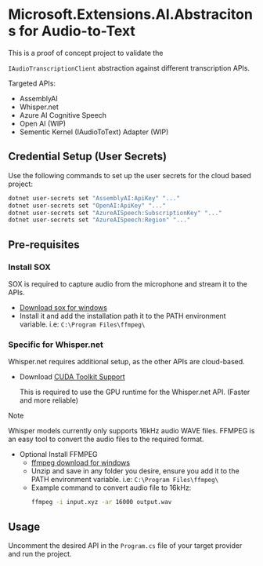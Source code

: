 # Microsoft.Extensions.AI.Abstracitons for Audio-to-Text

This is a proof of concept project to validate the 

`IAudioTranscriptionClient` abstraction against different transcription APIs.

Targeted APIs:

- AssemblyAI
- Whisper.net
- Azure AI Cognitive Speech
- Open AI (WIP)
- Sementic Kernel (IAudioToText) Adapter (WIP)

## Credential Setup (User Secrets)

Use the following commands to set up the user secrets for the cloud based project:

```bash
dotnet user-secrets set "AssemblyAI:ApiKey" "..."
dotnet user-secrets set "OpenAI:ApiKey" "..."
dotnet user-secrets set "AzureAISpeech:SubscriptionKey" "..."
dotnet user-secrets set "AzureAISpeech:Region" "..."
```

## Pre-requisites

### Install SOX

SOX is required to capture audio from the microphone and stream it to the APIs.

- [Download sox for windows](https://sourceforge.net/projects/sox/files/sox/14.4.2/sox-14.4.2-win32.exe/download)
- Install it and add the installation path it to the PATH environment variable. i.e: `C:\Program Files\ffmpeg\`

### Specific for Whisper.net

Whisper.net requires additional setup, as the other APIs are cloud-based.

- Download [CUDA Toolkit Support](https://developer.nvidia.com/cuda-downloads)

	This is required to use the GPU runtime for the Whisper.net API. (Faster and more reliable)

> [!NOTE]
> Whisper models currently only supports 16kHz audio WAVE files.
> FFMPEG is an easy tool to convert the audio files to the required format.
 
- Optional Install FFMPEG
	- [ffmpeg download for windows](https://www.gyan.dev/ffmpeg/builds/ffmpeg-release-full.7z)
	- Unzip and save in any folder you desire, ensure you add it to the PATH environment variable. i.e: `C:\Program Files\ffmpeg\`
	- Example command to convert audio file to 16kHz:
		```bash
		ffmpeg -i input.xyz -ar 16000 output.wav
		```

## Usage

Uncomment the desired API in the `Program.cs` file of your target provider and run the project.
